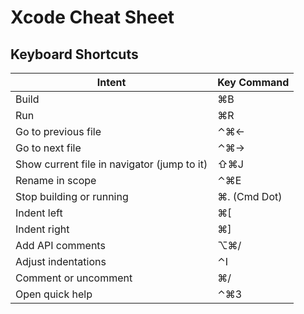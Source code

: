 # Xcode Cheat Sheet

## Keyboard Shortcuts

| Intent | Key Command |
| --- | --- |
| Build | ⌘B |
| Run | ⌘R |
| Go to previous file | ⌃⌘← |
| Go to next file | ⌃⌘→ |
| Show current file in navigator (jump to it) | ⇧⌘J |
| Rename in scope | ⌃⌘E |
| Stop building or running | ⌘. (Cmd Dot) |
| Indent left | ⌘[ |
| Indent right | ⌘] |
| Add API comments | ⌥⌘/ |
| Adjust indentations | ⌃I |
| Comment or uncomment | ⌘/ |
| Open quick help | ⌃⌘3 |
